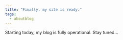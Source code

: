 ```yaml
---
title: "Finally, my site is ready."
tags:
  - aboutblog
---
```

Starting today, my blog is fully operational. Stay tuned...
